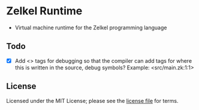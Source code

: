 # Zelkel Runtime
- Virtual machine runtime for the Zelkel programming language

## Todo
- [x] Add <> tags for debugging so that the compiler can add tags for where this is written in the source, debug symbols? Example: <src/main.zk:1:1>

## License
Licensed under the MIT License; please see the [license file](LICENSE.md) for terms.
